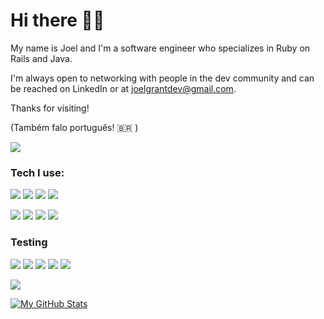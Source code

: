 # Hi there 👋🏼

My name is Joel and I'm a software engineer who specializes in Ruby on Rails and Java.

I'm always open to networking with people in the dev community and can be reached on LinkedIn or at joelgrantdev@gmail.com.

Thanks for visiting!

(Também falo português! 🇧🇷 )

[<img src="https://img.shields.io/badge/LinkedIn-0077B5?style=for-the-badge&logo=linkedin&logoColor=white">](https://www.linkedin.com/in/joelmgrant/)


### Tech I use:
<img src="https://img.shields.io/badge/-Ruby%20on%20Rails-CC0000?logo=ruby%20on%20rails&logoColor=white&style=for-the-badge"/> <img src="https://img.shields.io/badge/-Postgresql-4169E1?logo=postgresql&logoColor=white&style=for-the-badge"/> <img src="https://img.shields.io/badge/-CircleCI-8669AE?logo=circleci&logoColor=white&style=for-the-badge"/> <img src="https://img.shields.io/badge/-Java-FF6A00?logo=&style=for-the-badge"/>

<img src="https://img.shields.io/badge/-Sidekiq-FF6A00?logoColor=white&style=for-the-badge"/> <img src="https://img.shields.io/badge/-Redis-DC382D?logo=redis&logoColor=white&style=for-the-badge"/> <img src="https://img.shields.io/badge/-Heroku-430098?logo=heroku&logoColor=white&style=for-the-badge"/> <img src="https://img.shields.io/badge/-Postman-FF6C37?logo=postman&logoColor=white&style=for-the-badge"/>

### Testing
<img src="https://img.shields.io/badge/-RSpec-CC0000?&style=for-the-badge"/> <img src="https://img.shields.io/badge/-JUnit-CC0000?&style=for-the-badge"/> <img src="https://img.shields.io/badge/-SpringBootTest-CC0000?&style=for-the-badge"/> <img src="https://img.shields.io/badge/-Capybara-CC0000?&style=for-the-badge"/> <img src="https://img.shields.io/badge/-Factorybot-CC0000?&style=for-the-badge"/> 

<img src="https://github-readme-stats.vercel.app/api/top-langs?username=joel-grant&layout=compact&theme=tokyonight"/>


[![My GitHub Stats](https://github-readme-stats.vercel.app/api/?username=joel-grant&count_private=true&theme=tokyonight&showicons=true)]()


